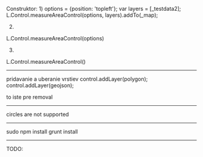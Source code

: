 Construktor:
1)
options = {position: 'topleft'};
var layers = [_testdata2];
L.Control.measureAreaControl(options, layers).addTo(_map);

2)
L.Control.measureAreaControl(options)

3)
L.Control.measureAreaControl()


**************************************************
pridavanie a uberanie vrstiev
 control.addLayer(polygon);
  control.addLayer(geojson);

to iste pre removal

*************************************************

circles are not supported

******

sudo npm install
grunt install


*****
TODO:
